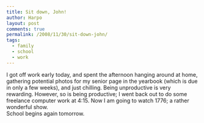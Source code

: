 ```yaml
---
title: Sit down, John!
author: Harpo
layout: post
comments: true
permalink: /2008/11/30/sit-down-john/
tags:
  - family
  - school
  - work
---
```

I got off work early today, and spent the afternoon hanging around at home, gathering potential photos for my senior page in the yearbook (which is due in only a few weeks), and just chilling. Being unproductive is very rewarding. However, so is being productive; I went back out to do some freelance computer work at 4:15. Now I am going to watch 1776; a rather wonderful show.  
School begins again tomorrow.